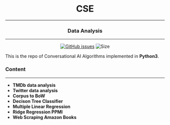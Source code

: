 <div align = "center">

# CSE 
---
### Data Analysis
---
[![GitHub issues](https://img.shields.io/github/issues/Aanvikshiki/Data_Analysis?logo=github)](https://github.com/Aanvikshiki/Data_Analysis/issues) ![Size](https://github-size-badge.herokuapp.com/Aanvikshiki/Data_Analysis.svg)
</div>

This is the repo of Conversational AI Algorithms implemented in **Python3**. 

### Content
---
* **TMDb data analysis**
* **Twitter data analysis**
* **Corpus to BoW**
* **Decison Tree Classifier**
* **Multiple Linear Regression**
* **Ridge Regression PPMI**
* **Web Scraping Amazon Books**
